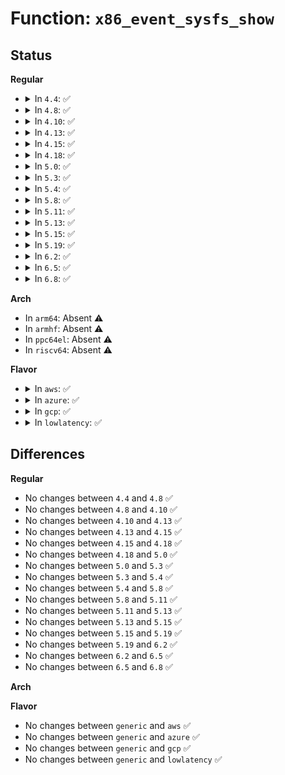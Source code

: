 # Function: <code>x86_event_sysfs_show</code>

## Status
<b>Regular</b>
<ul>
<li>
<details>
<summary>In <code>4.4</code>: ✅</summary>

```c
ssize_t x86_event_sysfs_show(char *page, u64 config, u64 event);
```

**Collision:** Unique Global

**Inline:** No

**Transformation:** False

**Instances:**

```
In arch/x86/events/core.c (ffffffff810073d0)
Location: arch/x86/events/core.c:1625
Inline: False
Direct callers:
  - arch/x86/events/amd/core.c:amd_event_sysfs_show
  - arch/x86/events/intel/core.c:intel_event_sysfs_show
```
**Symbols:**

```
ffffffff810073d0-ffffffff81007520: x86_event_sysfs_show (STB_GLOBAL)
```
</details>
</li>
<li>
<details>
<summary>In <code>4.8</code>: ✅</summary>

```c
ssize_t x86_event_sysfs_show(char *page, u64 config, u64 event);
```

**Collision:** Unique Global

**Inline:** No

**Transformation:** False

**Instances:**

```
In arch/x86/events/core.c (ffffffff81007560)
Location: arch/x86/events/core.c:1684
Inline: False
Direct callers:
  - arch/x86/events/amd/core.c:amd_event_sysfs_show
  - arch/x86/events/intel/core.c:intel_event_sysfs_show
```
**Symbols:**

```
ffffffff81007560-ffffffff810076ad: x86_event_sysfs_show (STB_GLOBAL)
```
</details>
</li>
<li>
<details>
<summary>In <code>4.10</code>: ✅</summary>

```c
ssize_t x86_event_sysfs_show(char *page, u64 config, u64 event);
```

**Collision:** Unique Global

**Inline:** No

**Transformation:** False

**Instances:**

```
In arch/x86/events/core.c (ffffffff81007560)
Location: arch/x86/events/core.c:1713
Inline: False
Direct callers:
  - arch/x86/events/amd/core.c:amd_event_sysfs_show
  - arch/x86/events/intel/core.c:intel_event_sysfs_show
```
**Symbols:**

```
ffffffff81007560-ffffffff810076ad: x86_event_sysfs_show (STB_GLOBAL)
```
</details>
</li>
<li>
<details>
<summary>In <code>4.13</code>: ✅</summary>

```c
ssize_t x86_event_sysfs_show(char *page, u64 config, u64 event);
```

**Collision:** Unique Global

**Inline:** No

**Transformation:** False

**Instances:**

```
In arch/x86/events/core.c (ffffffff81007290)
Location: arch/x86/events/core.c:1714
Inline: False
Direct callers:
  - arch/x86/events/amd/core.c:amd_event_sysfs_show
  - arch/x86/events/intel/core.c:intel_event_sysfs_show
```
**Symbols:**

```
ffffffff81007290-ffffffff810073df: x86_event_sysfs_show (STB_GLOBAL)
```
</details>
</li>
<li>
<details>
<summary>In <code>4.15</code>: ✅</summary>

```c
ssize_t x86_event_sysfs_show(char *page, u64 config, u64 event);
```

**Collision:** Unique Global

**Inline:** No

**Transformation:** False

**Instances:**

```
In arch/x86/events/core.c (ffffffff810076c0)
Location: arch/x86/events/core.c:1720
Inline: False
Direct callers:
  - arch/x86/events/amd/core.c:amd_event_sysfs_show
  - arch/x86/events/intel/core.c:intel_event_sysfs_show
```
**Symbols:**

```
ffffffff810076c0-ffffffff8100780f: x86_event_sysfs_show (STB_GLOBAL)
```
</details>
</li>
<li>
<details>
<summary>In <code>4.18</code>: ✅</summary>

```c
ssize_t x86_event_sysfs_show(char *page, u64 config, u64 event);
```

**Collision:** Unique Global

**Inline:** No

**Transformation:** False

**Instances:**

```
In arch/x86/events/core.c (ffffffff81007cd0)
Location: arch/x86/events/core.c:1723
Inline: False
Direct callers:
  - arch/x86/events/amd/core.c:amd_event_sysfs_show
  - arch/x86/events/intel/core.c:intel_event_sysfs_show
```
**Symbols:**

```
ffffffff81007cd0-ffffffff81007e41: x86_event_sysfs_show (STB_GLOBAL)
```
</details>
</li>
<li>
<details>
<summary>In <code>5.0</code>: ✅</summary>

```c
ssize_t x86_event_sysfs_show(char *page, u64 config, u64 event);
```

**Collision:** Unique Global

**Inline:** No

**Transformation:** False

**Instances:**

```
In arch/x86/events/core.c (ffffffff81007bb0)
Location: arch/x86/events/core.c:1724
Inline: False
Direct callers:
  - arch/x86/events/amd/core.c:amd_event_sysfs_show
  - arch/x86/events/intel/core.c:intel_event_sysfs_show
```
**Symbols:**

```
ffffffff81007bb0-ffffffff81007d21: x86_event_sysfs_show (STB_GLOBAL)
```
</details>
</li>
<li>
<details>
<summary>In <code>5.3</code>: ✅</summary>

```c
ssize_t x86_event_sysfs_show(char *page, u64 config, u64 event);
```

**Collision:** Unique Global

**Inline:** No

**Transformation:** False

**Instances:**

```
In arch/x86/events/core.c (ffffffff81007e70)
Location: arch/x86/events/core.c:1705
Inline: False
Direct callers:
  - arch/x86/events/amd/core.c:amd_event_sysfs_show
  - arch/x86/events/intel/core.c:intel_event_sysfs_show
```
**Symbols:**

```
ffffffff81007e70-ffffffff81007fea: x86_event_sysfs_show (STB_GLOBAL)
```
</details>
</li>
<li>
<details>
<summary>In <code>5.4</code>: ✅</summary>

```c
ssize_t x86_event_sysfs_show(char *page, u64 config, u64 event);
```

**Collision:** Unique Global

**Inline:** No

**Transformation:** False

**Instances:**

```
In arch/x86/events/core.c (ffffffff81008090)
Location: arch/x86/events/core.c:1781
Inline: False
Direct callers:
  - arch/x86/events/amd/core.c:amd_event_sysfs_show
  - arch/x86/events/intel/core.c:intel_event_sysfs_show
```
**Symbols:**

```
ffffffff81008090-ffffffff8100820a: x86_event_sysfs_show (STB_GLOBAL)
```
</details>
</li>
<li>
<details>
<summary>In <code>5.8</code>: ✅</summary>

```c
ssize_t x86_event_sysfs_show(char *page, u64 config, u64 event);
```

**Collision:** Unique Global

**Inline:** No

**Transformation:** False

**Instances:**

```
In arch/x86/events/core.c (ffffffff81009100)
Location: arch/x86/events/core.c:1782
Inline: False
Direct callers:
  - arch/x86/events/amd/core.c:amd_event_sysfs_show
  - arch/x86/events/intel/core.c:intel_event_sysfs_show
  - arch/x86/events/zhaoxin/core.c:zhaoxin_event_sysfs_show
```
**Symbols:**

```
ffffffff81009100-ffffffff8100927c: x86_event_sysfs_show (STB_GLOBAL)
```
</details>
</li>
<li>
<details>
<summary>In <code>5.11</code>: ✅</summary>

```c
ssize_t x86_event_sysfs_show(char *page, u64 config, u64 event);
```

**Collision:** Unique Global

**Inline:** No

**Transformation:** False

**Instances:**

```
In arch/x86/events/core.c (ffffffff810081b0)
Location: arch/x86/events/core.c:1859
Inline: False
Direct callers:
  - arch/x86/events/amd/core.c:amd_event_sysfs_show
  - arch/x86/events/intel/core.c:intel_event_sysfs_show
  - arch/x86/events/zhaoxin/core.c:zhaoxin_event_sysfs_show
```
**Symbols:**

```
ffffffff810081b0-ffffffff81008323: x86_event_sysfs_show (STB_GLOBAL)
```
</details>
</li>
<li>
<details>
<summary>In <code>5.13</code>: ✅</summary>

```c
ssize_t x86_event_sysfs_show(char *page, u64 config, u64 event);
```

**Collision:** Unique Global

**Inline:** No

**Transformation:** False

**Instances:**

```
In arch/x86/events/core.c (ffffffff81008a20)
Location: arch/x86/events/core.c:1960
Inline: False
Direct callers:
  - arch/x86/events/amd/core.c:amd_event_sysfs_show
  - arch/x86/events/intel/core.c:intel_event_sysfs_show
  - arch/x86/events/zhaoxin/core.c:zhaoxin_event_sysfs_show
```
**Symbols:**

```
ffffffff81008a20-ffffffff81008b89: x86_event_sysfs_show (STB_GLOBAL)
```
</details>
</li>
<li>
<details>
<summary>In <code>5.15</code>: ✅</summary>

```c
ssize_t x86_event_sysfs_show(char *page, u64 config, u64 event);
```

**Collision:** Unique Global

**Inline:** No

**Transformation:** False

**Instances:**

```
In arch/x86/events/core.c (ffffffff81009860)
Location: arch/x86/events/core.c:1958
Inline: False
Direct callers:
  - arch/x86/events/amd/core.c:amd_event_sysfs_show
  - arch/x86/events/intel/core.c:intel_event_sysfs_show
  - arch/x86/events/zhaoxin/core.c:zhaoxin_event_sysfs_show
```
**Symbols:**

```
ffffffff81009860-ffffffff810099c9: x86_event_sysfs_show (STB_GLOBAL)
```
</details>
</li>
<li>
<details>
<summary>In <code>5.19</code>: ✅</summary>

```c
ssize_t x86_event_sysfs_show(char *page, u64 config, u64 event);
```

**Collision:** Unique Global

**Inline:** No

**Transformation:** False

**Instances:**

```
In arch/x86/events/core.c (ffffffff81008f50)
Location: arch/x86/events/core.c:1970
Inline: False
Direct callers:
  - arch/x86/events/amd/core.c:amd_event_sysfs_show
  - arch/x86/events/intel/core.c:intel_event_sysfs_show
  - arch/x86/events/zhaoxin/core.c:zhaoxin_event_sysfs_show
```
**Symbols:**

```
ffffffff81008f50-ffffffff810090cf: x86_event_sysfs_show (STB_GLOBAL)
```
</details>
</li>
<li>
<details>
<summary>In <code>6.2</code>: ✅</summary>

```c
ssize_t x86_event_sysfs_show(char *page, u64 config, u64 event);
```

**Collision:** Unique Global

**Inline:** No

**Transformation:** False

**Instances:**

```
In arch/x86/events/core.c (ffffffff8100a300)
Location: arch/x86/events/core.c:1961
Inline: False
Direct callers:
  - arch/x86/events/amd/core.c:amd_event_sysfs_show
  - arch/x86/events/intel/core.c:intel_event_sysfs_show
  - arch/x86/events/zhaoxin/core.c:zhaoxin_event_sysfs_show
```
**Symbols:**

```
ffffffff8100a300-ffffffff8100a47f: x86_event_sysfs_show (STB_GLOBAL)
```
</details>
</li>
<li>
<details>
<summary>In <code>6.5</code>: ✅</summary>

```c
ssize_t x86_event_sysfs_show(char *page, u64 config, u64 event);
```

**Collision:** Unique Global

**Inline:** No

**Transformation:** False

**Instances:**

```
In arch/x86/events/core.c (ffffffff81009b50)
Location: arch/x86/events/core.c:1959
Inline: False
Direct callers:
  - arch/x86/events/amd/core.c:amd_event_sysfs_show
  - arch/x86/events/intel/core.c:intel_event_sysfs_show
  - arch/x86/events/zhaoxin/core.c:zhaoxin_event_sysfs_show
```
**Symbols:**

```
ffffffff81009b50-ffffffff81009ccf: x86_event_sysfs_show (STB_GLOBAL)
```
</details>
</li>
<li>
<details>
<summary>In <code>6.8</code>: ✅</summary>

```c
ssize_t x86_event_sysfs_show(char *page, u64 config, u64 event);
```

**Collision:** Unique Global

**Inline:** No

**Transformation:** False

**Instances:**

```
In arch/x86/events/core.c (ffffffff8100f270)
Location: arch/x86/events/core.c:1957
Inline: False
Direct callers:
  - arch/x86/events/amd/core.c:amd_event_sysfs_show
  - arch/x86/events/intel/core.c:intel_event_sysfs_show
  - arch/x86/events/zhaoxin/core.c:zhaoxin_event_sysfs_show
```
**Symbols:**

```
ffffffff8100f270-ffffffff8100f3ef: x86_event_sysfs_show (STB_GLOBAL)
```
</details>
</li>
</ul>
<b>Arch</b>
<ul>
<li>
In <code>arm64</code>: Absent ⚠️
</li>
<li>
In <code>armhf</code>: Absent ⚠️
</li>
<li>
In <code>ppc64el</code>: Absent ⚠️
</li>
<li>
In <code>riscv64</code>: Absent ⚠️
</li>
</ul>
<b>Flavor</b>
<ul>
<li>
<details>
<summary>In <code>aws</code>: ✅</summary>

```c
ssize_t x86_event_sysfs_show(char *page, u64 config, u64 event);
```

**Collision:** Unique Global

**Inline:** No

**Transformation:** False

**Instances:**

```
In arch/x86/events/core.c (ffffffff81008090)
Location: arch/x86/events/core.c:1781
Inline: False
Direct callers:
  - arch/x86/events/amd/core.c:amd_event_sysfs_show
  - arch/x86/events/intel/core.c:intel_event_sysfs_show
```
**Symbols:**

```
ffffffff81008090-ffffffff8100820a: x86_event_sysfs_show (STB_GLOBAL)
```
</details>
</li>
<li>
<details>
<summary>In <code>azure</code>: ✅</summary>

```c
ssize_t x86_event_sysfs_show(char *page, u64 config, u64 event);
```

**Collision:** Unique Global

**Inline:** No

**Transformation:** False

**Instances:**

```
In arch/x86/events/core.c (ffffffff81006880)
Location: arch/x86/events/core.c:1781
Inline: False
Direct callers:
  - arch/x86/events/amd/core.c:amd_event_sysfs_show
  - arch/x86/events/intel/core.c:intel_event_sysfs_show
```
**Symbols:**

```
ffffffff81006880-ffffffff810069fa: x86_event_sysfs_show (STB_GLOBAL)
```
</details>
</li>
<li>
<details>
<summary>In <code>gcp</code>: ✅</summary>

```c
ssize_t x86_event_sysfs_show(char *page, u64 config, u64 event);
```

**Collision:** Unique Global

**Inline:** No

**Transformation:** False

**Instances:**

```
In arch/x86/events/core.c (ffffffff81008050)
Location: arch/x86/events/core.c:1781
Inline: False
Direct callers:
  - arch/x86/events/amd/core.c:amd_event_sysfs_show
  - arch/x86/events/intel/core.c:intel_event_sysfs_show
```
**Symbols:**

```
ffffffff81008050-ffffffff810081ca: x86_event_sysfs_show (STB_GLOBAL)
```
</details>
</li>
<li>
<details>
<summary>In <code>lowlatency</code>: ✅</summary>

```c
ssize_t x86_event_sysfs_show(char *page, u64 config, u64 event);
```

**Collision:** Unique Global

**Inline:** No

**Transformation:** False

**Instances:**

```
In arch/x86/events/core.c (ffffffff810081b0)
Location: arch/x86/events/core.c:1781
Inline: False
Direct callers:
  - arch/x86/events/amd/core.c:amd_event_sysfs_show
  - arch/x86/events/intel/core.c:intel_event_sysfs_show
```
**Symbols:**

```
ffffffff810081b0-ffffffff8100832a: x86_event_sysfs_show (STB_GLOBAL)
```
</details>
</li>
</ul>

## Differences
<b>Regular</b>
<ul>
<li>
No changes between <code>4.4</code> and <code>4.8</code> ✅
</li>
<li>
No changes between <code>4.8</code> and <code>4.10</code> ✅
</li>
<li>
No changes between <code>4.10</code> and <code>4.13</code> ✅
</li>
<li>
No changes between <code>4.13</code> and <code>4.15</code> ✅
</li>
<li>
No changes between <code>4.15</code> and <code>4.18</code> ✅
</li>
<li>
No changes between <code>4.18</code> and <code>5.0</code> ✅
</li>
<li>
No changes between <code>5.0</code> and <code>5.3</code> ✅
</li>
<li>
No changes between <code>5.3</code> and <code>5.4</code> ✅
</li>
<li>
No changes between <code>5.4</code> and <code>5.8</code> ✅
</li>
<li>
No changes between <code>5.8</code> and <code>5.11</code> ✅
</li>
<li>
No changes between <code>5.11</code> and <code>5.13</code> ✅
</li>
<li>
No changes between <code>5.13</code> and <code>5.15</code> ✅
</li>
<li>
No changes between <code>5.15</code> and <code>5.19</code> ✅
</li>
<li>
No changes between <code>5.19</code> and <code>6.2</code> ✅
</li>
<li>
No changes between <code>6.2</code> and <code>6.5</code> ✅
</li>
<li>
No changes between <code>6.5</code> and <code>6.8</code> ✅
</li>
</ul>
<b>Arch</b>
<ul>
</ul>
<b>Flavor</b>
<ul>
<li>
No changes between <code>generic</code> and <code>aws</code> ✅
</li>
<li>
No changes between <code>generic</code> and <code>azure</code> ✅
</li>
<li>
No changes between <code>generic</code> and <code>gcp</code> ✅
</li>
<li>
No changes between <code>generic</code> and <code>lowlatency</code> ✅
</li>
</ul>
